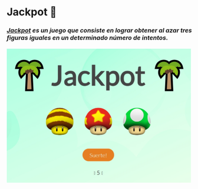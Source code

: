 # Jackpot :palm_tree:

### _[Jackpot](https://jackpot-project-9.netlify.app/) es un juego que consiste en lograr obtener al azar tres figuras iguales en un determinado número de intentos._

####

<img src="/src/images/jackpot.jpg" width="500">

